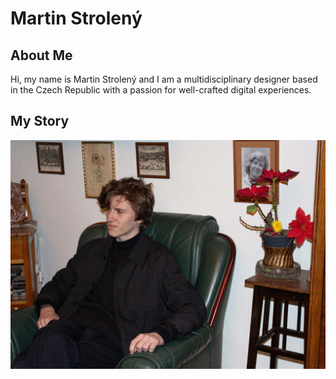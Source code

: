 # Martin Strolený

## About Me

Hi, my name is Martin Strolený and I am a multidisciplinary designer based in the Czech Republic with a passion for well-crafted digital experiences.

## My Story

![Alt text description.](img/martin-stroleny.jpg)
